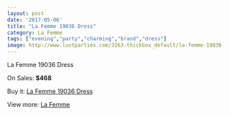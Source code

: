```yaml
---
layout: post
date: '2017-05-06'
title: "La Femme 19036 Dress"
category: La Femme
tags: ["evening","party","charming","brand","dress"]
image: http://www.lustparties.com/3263-thickbox_default/la-femme-19036-dress.jpg
---
```

La Femme 19036 Dress

On Sales: **$468**
<a href="https://www.lustparties.com/en/la-femme/1068-la-femme-19036-dress.html"><amp-img layout="responsive" width="600" height="600" src="//www.lustparties.com/3263-thickbox_default/la-femme-19036-dress.jpg" alt="La Femme 19036 Dress 0" /></a>
<a href="https://www.lustparties.com/en/la-femme/1068-la-femme-19036-dress.html"><amp-img layout="responsive" width="600" height="600" src="//www.lustparties.com/3264-thickbox_default/la-femme-19036-dress.jpg" alt="La Femme 19036 Dress 1" /></a>

Buy it: [La Femme 19036 Dress](https://www.lustparties.com/en/la-femme/1068-la-femme-19036-dress.html "La Femme 19036 Dress")

View more: [La Femme](https://www.lustparties.com/en/4-la-femme "La Femme")